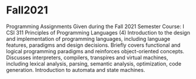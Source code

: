 # Fall2021
Programming Assignments Given during the Fall 2021 Semester
Course: 
I CSI 311 Principles of Programming Languages (4)
Introduction to the design and implementation of programming languages, including language features, 
paradigms and design decisions. Briefly covers functional and logical programming paradigms and reinforces 
object-oriented concepts. Discusses interpreters, compilers, transpires and virtual machines, including lexical 
analysis, parsing, semantic analysis, optimization, code generation. Introduction to automata and state machines.
